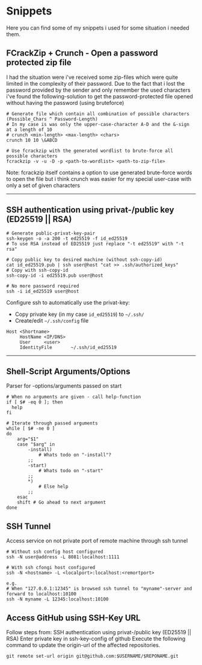 # Snippets
Here you can find some of my snippets i used for some situation i needed them.


## FCrackZip + Crunch - Open a password protected zip file
I had the situation were i've received some zip-files which were quite limited in the complexity of their password.
Due to the fact that i lost the password provided by the sender and only remember the used characters i've found the following-solution to get the password-protected file opened without having the password (using bruteforce)
```
# Generate file which contain all combination of possible characters (Possible_Chars ^ Password-Length)
# In my case is was only the upper-case-character A-D and the &-sign at a length of 10
# crunch <min-length> <max-length> <chars>
crunch 10 10 \&ABCD

# Use fcrackzip with the generated wordlist to brute-force all possible characters
fcrackzip -v -u -D -p <path-to-wordlist> <path-to-zip-file>
```

Note: fcrackzip itself contains a option to use generated brute-force words to open the file but i think crunch was easier for my special user-case with only a set of given characters

-------------

## SSH authentication using privat-/public key (ED25519 || RSA)
```
# Generate public-privat-key-pair
ssh-keygen -o -a 200 -t ed25519 -f id_ed25519
# To use RSA instead of ED25519 just replace "-t ed25519" with "-t rsa"

# Copy public key to desired machine (without ssh-copy-id)
cat id_ed25519.pub | ssh user@host "cat >> .ssh/authorized_keys"
# Copy with ssh-copy-id
ssh-copy-id -i ed25519.pub user@host

# No more password required
ssh -i id_ed25519 user@host
```

Configure ssh to automatically use the privat-key:
- Copy private key (in my case `id_ed25519`) to `~/.ssh/`
- Create/edit `~/.ssh/config` file
```
Host <Shortname>
     HostName <IP/DNS>
     User     <user>
     IdentityFile       ~/.ssh/id_ed25519
```


--------------

## Shell-Script Arguments/Options

Parser for -options/arguments passed on start
```
# When no arguments are given - call help-function
if [ $# -eq 0 ]; then
  help
fi

# Iterate through passed arguments
while [ $# -ne 0 ]
do
    arg="$1"
    case "$arg" in
        -install)
            # Whats todo on "-install"?
        ;;
        -start)
            # Whats todo on "-start"
        ;;
        *)
            # Else help
        ;;
    esac
    shift # Go ahead to next argument
done
```

## SSH Tunnel 
Access service on not private port of remote machine through ssh tunnel
```
# Without ssh config host configured
ssh -N user@address -L 8081:localhost:1111

# With ssh cfongi host configured
ssh -N <hostname> -L <localport>:localhost:<remortport>

e.g.
# When "127.0.0.1:12345" is browsed ssh tunnel to "myname"-server and forward to localhost:10100 
ssh -N myname -L 12345:localhost:10100
```

## Access GitHub using SSH-Key URL
Follow steps from: SSH authentication using privat-/public key (ED25519 || RSA)
Enter private key in ssh-key-config of github
Execute the following command to update the origin-url of the affected repositories.

```
git remote set-url origin git@github.com:$USERNAME/$REPONAME.git
```
